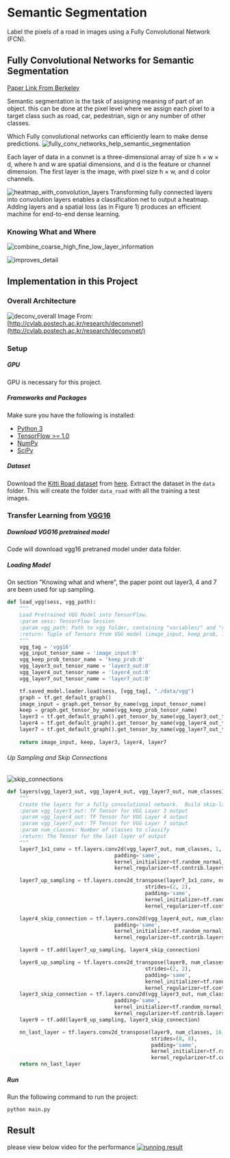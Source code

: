 # Semantic Segmentation

Label the pixels of a road in images using a Fully Convolutional Network (FCN).

## Fully Convolutional Networks for Semantic Segmentation

[Paper Link From Berkeley](https://people.eecs.berkeley.edu/~jonlong/long_shelhamer_fcn.pdf)

Semantic segmentation is the task of assigning meaning of part of an object. this can
be done at the pixel level where we assign each pixel to a target class such as road,
car, pedestrian, sign or any number of other classes.

Which Fully convolutional networks can efficiently learn to make dense predictions.
![fully_conv_networks_help_semantic_segmentation](./doc/fully_conv_networks_help_semantic_segmentation.png)

Each layer of data in a convnet is a three-dimensional
array of size h × w × d, where h and w are spatial dimensions,
and d is the feature or channel dimension. The first
layer is the image, with pixel size h × w, and d color channels.

![heatmap_with_convolution_layers](./doc/heatmap_with_convolution_layers.png)
Transforming fully connected layers into convolution
layers enables a classification net to output a heatmap. Adding
layers and a spatial loss (as in Figure 1) produces an efficient machine
for end-to-end dense learning.

### Knowing What and Where

![combine_coarse_high_fine_low_layer_information](./doc/combine_coarse_high_fine_low_layer_information.png)

![improves_detail](./doc/improves_detail.png)

## Implementation in this Project

### Overall Architecture
![deconv_overall](./doc/deconv_overall.png)
Image From: [http://cvlab.postech.ac.kr/research/deconvnet](http://cvlab.postech.ac.kr/research/deconvnet/)

### Setup
##### GPU

GPU is necessary for this project.

##### Frameworks and Packages
Make sure you have the following is installed:
 - [Python 3](https://www.python.org/)
 - [TensorFlow >= 1.0](https://www.tensorflow.org/)
 - [NumPy](http://www.numpy.org/)
 - [SciPy](https://www.scipy.org/)
 
##### Dataset
Download the [Kitti Road dataset](http://www.cvlibs.net/datasets/kitti/eval_road.php) from [here](http://www.cvlibs.net/download.php?file=data_road.zip).  Extract the dataset in the `data` folder.  This will create the folder `data_road` with all the training a test images.

### Transfer Learning from [VGG16](https://arxiv.org/abs/1409.1556)

##### Download VGG16 pretrained model
Code will download vgg16 pretraned model under data folder. 

##### Loading Model
On section "Knowing what and where", the paper point out layer3, 4 and 7 are been used 
for up sampling. 

```python
def load_vgg(sess, vgg_path):
    """
    Load Pretrained VGG Model into TensorFlow.
    :param sess: TensorFlow Session
    :param vgg_path: Path to vgg folder, containing "variables/" and "saved_model.pb"
    :return: Tuple of Tensors from VGG model (image_input, keep_prob, layer3_out, layer4_out, layer7_out)
    """
    vgg_tag = 'vgg16'
    vgg_input_tensor_name = 'image_input:0'
    vgg_keep_prob_tensor_name = 'keep_prob:0'
    vgg_layer3_out_tensor_name = 'layer3_out:0'
    vgg_layer4_out_tensor_name = 'layer4_out:0'
    vgg_layer7_out_tensor_name = 'layer7_out:0'

    tf.saved_model.loader.load(sess, [vgg_tag], "./data/vgg")
    graph = tf.get_default_graph()
    image_input = graph.get_tensor_by_name(vgg_input_tensor_name)
    keep = graph.get_tensor_by_name(vgg_keep_prob_tensor_name)
    layer3 = tf.get_default_graph().get_tensor_by_name(vgg_layer3_out_tensor_name)
    layer4 = tf.get_default_graph().get_tensor_by_name(vgg_layer4_out_tensor_name)
    layer7 = tf.get_default_graph().get_tensor_by_name(vgg_layer7_out_tensor_name)
    
    return image_input, keep, layer3, layer4, layer7
```


###### Up Sampling and Skip Connections

![skip_connections](./doc/skip_connections.png)

```python
def layers(vgg_layer3_out, vgg_layer4_out, vgg_layer7_out, num_classes):
    """
    Create the layers for a fully convolutional network.  Build skip-layers using the vgg layers.
    :param vgg_layer3_out: TF Tensor for VGG Layer 3 output
    :param vgg_layer4_out: TF Tensor for VGG Layer 4 output
    :param vgg_layer7_out: TF Tensor for VGG Layer 7 output
    :param num_classes: Number of classes to classify
    :return: The Tensor for the last layer of output
    """
    layer7_1x1_conv = tf.layers.conv2d(vgg_layer7_out, num_classes, 1,
                                   padding='same',
                                   kernel_initializer=tf.random_normal_initializer(stddev=0.01),
                                   kernel_regularizer=tf.contrib.layers.l2_regularizer(0.001))

    layer7_up_sampling = tf.layers.conv2d_transpose(layer7_1x1_conv, num_classes, 4,
                                             strides=(2, 2),
                                             padding='same',
                                             kernel_initializer=tf.random_normal_initializer(stddev=0.01),
                                             kernel_regularizer=tf.contrib.layers.l2_regularizer(0.001))

    layer4_skip_connection = tf.layers.conv2d(vgg_layer4_out, num_classes, 1,
                                   padding='same',
                                   kernel_initializer=tf.random_normal_initializer(stddev=0.01),
                                   kernel_regularizer=tf.contrib.layers.l2_regularizer(0.001))

    layer8 = tf.add(layer7_up_sampling, layer4_skip_connection)

    layer8_up_sampling = tf.layers.conv2d_transpose(layer8, num_classes, 4,
                                             strides=(2, 2),
                                             padding='same',
                                             kernel_initializer=tf.random_normal_initializer(stddev=0.01),
                                             kernel_regularizer=tf.contrib.layers.l2_regularizer(0.001))
    layer3_skip_connection = tf.layers.conv2d(vgg_layer3_out, num_classes, 1,
                                   padding='same',
                                   kernel_initializer=tf.random_normal_initializer(stddev=0.01),
                                   kernel_regularizer=tf.contrib.layers.l2_regularizer(0.001))
    layer9 = tf.add(layer8_up_sampling, layer3_skip_connection)

    nn_last_layer = tf.layers.conv2d_transpose(layer9, num_classes, 16,
                                               strides=(8, 8),
                                               padding='same',
                                               kernel_initializer=tf.random_normal_initializer(stddev=0.01),
                                               kernel_regularizer=tf.contrib.layers.l2_regularizer(0.001))
    return nn_last_layer
```

##### Run
Run the following command to run the project:
```
python main.py
```

## Result
please view below video for the performance
[![running result](./doc/result_youtube.png)](https://youtu.be/Su-yRhsDgoc)
